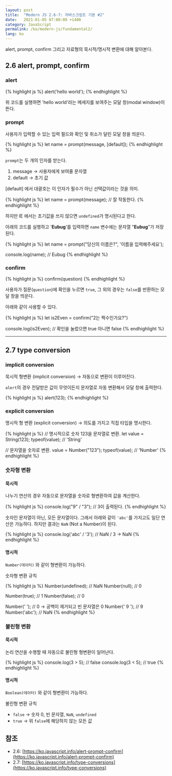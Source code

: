 ```yaml
---
layout: post
title:  "Modern JS 2.6-7: 자바스크립트 기본 #2"
date:   2021-01-05 07:00:00 +1400
category: JavaScript
permalink: /ko/modern-js/fundamental2/
lang: ko
---
```


alert, prompt, confirm 그리고 자료형의 묵시적/명시적 변환에 대해 알아본다.

## 2.6 alert, prompt, confirm

### alert

{% highlight js %}
alert('hello world');
{% endhighlight %}

위 코드를 실행하면 'hello world'라는 메세지를 보여주는 모달 창(modal window)이 뜬다.

### prompt

사용자가 입력할 수 있는 입력 필드와 확인 및 취소가 달린 모달 창을 띄운다.

{% highlight js %}
let name = prompt(message, [default]);
{% endhighlight %}

`prompt`는 두 개의 인자를 받는다. 

1. message → 사용자에게 보여줄 문자열
2. default → 초기 값

[default] 에서 대괄호는 이 인자가 필수가 아닌 선택값이라는 것을 의미.

{% highlight js %}
let name = prompt(message); // 잘 작동한다.
{% endhighlight %}

하지만 IE 에서는 초기값을 쓰지 않으면 `undefined`가 명시된다고 한다.

아래의 코드를 실행하고 '**Eubug**'를 입력하면 `name` 변수에는 문자열 "**Eubug**"가 저장된다.

{% highlight js %}
let name = prompt("당신의 이름은?", '이름을 입력해주세요');

console.log(name); // Eubug
{% endhighlight %}

### confirm

{% highlight js %}
confirm(question)
{% endhighlight %}

사용자가 질문(`question`)에 확인을 누르면 `true`, 그 외의 경우는 `false`를 반환하는 모달 창을 띄운다.

아래와 같이 사용할 수 있다.

{% highlight js %}
let is2Even = confirm("2는 짝수인가요?")

console.log(is2Even); // 확인을 눌렀으면 true 아니면 false
{% endhighlight %}

---

## 2.7 type conversion

### implicit conversion

묵시적 형변환 (implicit conversion) → 자동으로 변환이 이루어진다.

`alert`의 경우 전달받은 값이 무엇이든지 문자열로 자동 변환해서 모달 창에 출력한다.

{% highlight js %}
alert(123);
{% endhighlight %}

### explicit conversion

명시적 형 변환 (explicit conversion) → 의도를 가지고 직접 타입을 명시한다.

{% highlight js %}
// 명시적으로 숫자 123을 문자열로 변환.
let value = String(123);
typeof(value); // 'String'

// 문자열을 숫자로 변환.
value = Number("123");
typeof(value); // 'Number'
{% endhighlight %}

### 숫자형 변환

#### 묵시적

나누기 연산의 경우 자동으로 문자열을 숫자로 형변환하여 값을 계산한다.

{% highlight js %}
console.log("9" / "3"); // 3이 출력된다.
{% endhighlight %}

숫자인 문자열이 아닌, 모든 문자열이다. 그래서 아래와 같이 `'abc'`를 가지고도 일단 연산은 가능하다. 하지만 결과는 `NaN` (Not a Number)이 된다.

{% highlight js %}
console.log('abc' / '3'); // NaN / 3 -> NaN
{% endhighlight %}

#### 명시적

`Number(데이터)` 와 같이 형변환이 가능하다.

숫자형 변환 규칙

{% highlight js %}
Number(undefined); // NaN
Number(null);      // 0

Number(true);      // 1
Number(false);     // 0

Number('   ');     // 0 -> 공백이 제거되고 빈 문자열은 0
Number('  9 ');    // 9
Number('abc');     // NaN
{% endhighlight %}

### 불린형 변환

#### 묵시적

논리 연산을 수행할 때 자동으로 불린형 형변환이 일어난다.

{% highlight js %}
console.log(3 > 5);  // false
console.log(3 < 5);  // true
{% endhighlight %}

#### 명시적

`Boolean(데이터)` 와 같이 형변환이 가능하다.

불린형 변환 규칙

- `false` → 숫자 0, 빈 문자열, `NaN`, `undefined`
- `true` → 위 `false`에 해당하지 않는 모든 값

## 참조
- 2.6: [https://ko.javascript.info/alert-prompt-confirm](https://ko.javascript.info/alert-prompt-confirm)
- 2.7: [https://ko.javascript.info/type-conversions](https://ko.javascript.info/type-conversions)